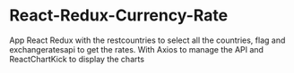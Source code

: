 # React-Redux-Currency-Rate

App React Redux with the restcountries to select all the countries, flag and exchangeratesapi to get the rates.
With Axios to manage the API and ReactChartKick to display the charts
